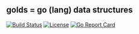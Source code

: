 ## golds = go (lang) data structures 
[![Build Status](https://travis-ci.org/cristaloleg/golds.svg?branch=master)](https://travis-ci.org/cristaloleg/golds)
[![License](https://img.shields.io/github/license/mashape/apistatus.svg)]()
[![Go Report Card](https://goreportcard.com/badge/github.com/cristaloleg/golds?style=flat-square)](https://goreportcard.com/report/github.com/cristaloleg/golds)
